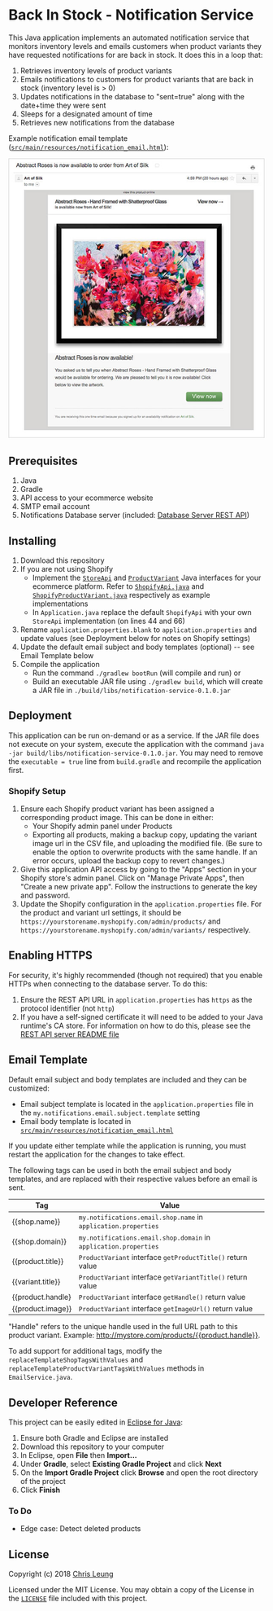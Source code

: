 # Back In Stock - Notification Service

This Java application implements an automated notification service that monitors inventory levels and emails customers when product variants they have requested notifications for are back in stock. It does this in a loop that:
1. Retrieves inventory levels of product variants
2. Emails notifications to customers for product variants that are back in stock (inventory level is > 0)
3. Updates notifications in the database to "sent=true" along with the date+time they were sent
4. Sleeps for a designated amount of time
5. Retrieves new notifications from the database

Example notification email template ([`src/main/resources/notification_email.html`](src/main/resources/notification_email.html)):

![Example Email Notification](doc/sample.jpg "Sample Email Notification")

## Prerequisites

1. Java
2. Gradle
3. API access to your ecommerce website
4. SMTP email account
5. Notifications Database server (included: [Database Server REST API](../RestApi))

## Installing

1. Download this repository
2. If you are not using Shopify
    * Implement the [`StoreApi`](../Objects/src/main/java/com/chrisleung/notifications/objects/StoreApi.java) and [`ProductVariant`](../Objects/src/main/java/com/chrisleung/notifications/objects/ProductVariant.java) Java interfaces for your ecommerce platform. Refer to [`ShopifyApi.java`](src/main/java/com/chrisleung/notifications/service/ShopifyApi.java) and [`ShopifyProductVariant.java`](src/main/java/com/chrisleung/notifications/service/ShopifyProductVariant.java) respectively as example implementations
    * In `Application.java` replace the default `ShopifyApi` with your own `StoreApi` implementation (on lines 44 and 66)
5. Rename `application.properties.blank` to `application.properties` and update values (see Deployment below for notes on Shopify settings)
6. Update the default email subject and body templates (optional) -- see Email Template below
7. Compile the application
    * Run the command `./gradlew bootRun` (will compile and run) or
    * Build an executable JAR file using `./gradlew build`, which will create a JAR file in `./build/libs/notification-service-0.1.0.jar`

## Deployment

This application can be run on-demand or as a service. If the JAR file does not execute on your system, execute the application with the command `java -jar build/libs/notification-service-0.1.0.jar`. You may need to remove the `executable = true` line from `build.gradle` and recompile the application first.

### Shopify Setup
1. Ensure each Shopify product variant has been assigned a corresponding product image. This can be done in either:
    * Your Shopify admin panel under Products
    * Exporting all products, making a backup copy, updating the variant image url in the CSV file, and uploading the modified file. (Be sure to enable the option to overwrite products with the same handle. If an error occurs, upload the backup copy to revert changes.)
2. Give this application API access by going to the "Apps" section in your Shopify store's admin panel. Click on "Manage Private Apps", then "Create a new private app". Follow the instructions to generate the key and password.
3. Update the Shopify configuration in the `application.properties` file. For the product and variant url settings, it should be `https://yourstorename.myshopify.com/admin/products/` and `https://yourstorename.myshopify.com/admin/variants/` respectively.

## Enabling HTTPS

For security, it's highly recommended (though not required) that you enable HTTPs when connecting to the database server. To do this:
1. Ensure the REST API URL in `application.properties` has `https` as the protocol identifier (not `http`)
2. If you have a self-signed certificate it will need to be added to your Java runtime's CA store. For information on how to do this, please see the [REST API server README file](../RestApi/README.md)

## Email Template

Default email subject and body templates are included and they can be customized:
* Email subject template is located in the `application.properties` file in the `my.notifications.email.subject.template` setting
* Email body template is located in [`src/main/resources/notification_email.html`](src/main/resources/notification_email.html)

If you update either template while the application is running, you must restart the application for the changes to take effect.

The following tags can be used in both the email subject and body templates, and are replaced with their respective values before an email is sent.

| Tag               | Value                                                            |
|-------------------|------------------------------------------------------------------|
| {{shop.name}}     | `my.notifications.email.shop.name` in `application.properties`   |
| {{shop.domain}}   | `my.notifications.email.shop.domain` in `application.properties` |
| {{product.title}} | `ProductVariant` interface `getProductTitle()` return value      |
| {{variant.title}} | `ProductVariant` interface `getVariantTitle()` return value      |
| {{product.handle} | `ProductVariant` interface `getHandle()` return value            |
| {{product.image}} | `ProductVariant` interface `getImageUrl()` return value          |

"Handle" refers to the unique handle used in the full URL path to this product variant. Example: http://mystore.com/products/{{product.handle}}.

To add support for additional tags, modify the `replaceTemplateShopTagsWithValues` and `replaceTemplateProductVariantTagsWithValues` methods in `EmailService.java`.

## Developer Reference

This project can be easily edited in [Eclipse for Java](http://www.eclipse.org/downloads/eclipse-packages/):
1. Ensure both Gradle and Eclipse are installed
2. Download this repository to your computer
3. In Eclipse, open **File** then **Import...**
4. Under **Gradle**, select **Existing Gradle Project** and click **Next**
5. On the **Import Gradle Project** click **Browse** and open the root directory of the project
6. Click **Finish**

### To Do

* Edge case: Detect deleted products

## License

Copyright (c) 2018 [Chris Leung](https://github.com/chrislzm)

Licensed under the MIT License. You may obtain a copy of the License in the [`LICENSE`](LICENSE) file included with this project.

